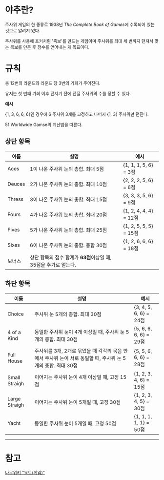 # 야추란?

주사위 게임의 한 종류로 1938년 *The Complete Book of Games*에 수록되어 있는 것으로 알려져 있다.

주사위를 사용해 포커처럼 '족보'를 만드는 게임이며 주사위를 최대 세 번까지 던져서 맞는 복보를 만든 후 점수를 얻어내는 게 목표이다.

# 규칙

총 12번의 라운드와 라운드 당 3번의 기회가 주어진다.

유저는 첫 번째 기회 이후 던지기 전에 던질 주사위의 수를 정할 수 있다.

**예시**

{1, 3, 6, 6, 6}인 경우에 6 주사위 3개를 고정하고 나머지 {1, 3} 주사위만 던진다.



51 Worldwide Gamse의 계산법을 따른다.

## 상단 항목

 

| 이름   | 설명                                                         | 예시                   |
| ------ | ------------------------------------------------------------ | ---------------------- |
| Aces   | 1이 나온 주사위 눈의 총합. 최대 5점                          | {1, 1, 1, 5, 6} = 3점  |
| Deuces | 2가 나온 주사위 눈의 총합. 최대 10점                         | {2, 2, 2, 5, 6} = 6점  |
| Thress | 3이 나온 주사위 눈의 총합. 최대 15점                         | {3, 3, 3, 5, 6} = 9점  |
| Fours  | 4가 나온 주사위 눈의 총합. 최대 20점                         | {1, 2, 4, 4, 4} = 12점 |
| Fives  | 5가 나온 주사위 눈의 총합. 최대 25점                         | {1, 2, 5, 5, 5} = 15점 |
| Sixes  | 6이 나온 주사위 눈의 총합. 총합 30점                         | {1, 2, 6, 6, 6} = 18점 |
| 보너스 | 상단 항목의 점수 합계가 **63점**이상일 때, 35점을 추가로 얻는다. |                        |

## 하단 항목

| 이름          | 설명                                                         | 예시                   |
| ------------- | ------------------------------------------------------------ | ---------------------- |
| Choice        | 주사위 눈 5개의 총합. 최대 30점                              | {3, 4, 5, 6, 6} = 24점 |
| 4 of a Kind   | 동일한 주사위 눈이 4개 이상일 때, 주사위 눈 5개의 총합. 최대 30점 | {5, 6, 6, 6, 6} = 29점 |
| Full House    | 주사위를 3개, 2개로 묶었을 때 각각의 묶음 안에서 주사위 눈이 서로 동일할 때, 주사위 눈 5개의 총합. 최대 30점 | {5, 5, 6, 6, 6} = 28점 |
| Small Straigh | 이어지는 주사위 눈이 4개 이상일 때, 고정 15점                | {1, 2, 3, 4, 6} = 15점 |
| Large Straigh | 이어지는 주사위 눈이 5개일 때, 고정 30점                     | {1, 2, 3, 4, 5} = 30점 |
| Yacht         | 동일한 주사위 눈이 5개일 때, 고정 50점                       | {1, 1, 1, 1, 1} = 50점 |



---

# 참고

[나무위키 "요트(게임)"](https://namu.wiki/w/%EC%9A%94%ED%8A%B8(%EA%B2%8C%EC%9E%84)#s-2.1)

